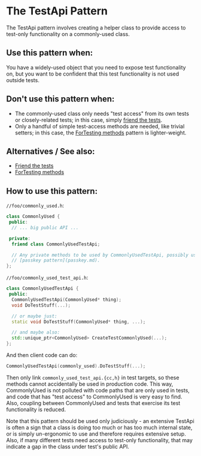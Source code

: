 # The TestApi Pattern

The TestApi pattern involves creating a helper class to provide access to
test-only functionality on a commonly-used class.

## Use this pattern when:

You have a widely-used object that you need to expose test functionality on, but
you want to be confident that this test functionality is not used outside tests.

## Don't use this pattern when:

* The commonly-used class only needs "test access" from its own tests or
  closely-related tests; in this case, simply [friend the tests].
* Only a handful of simple test-access methods are needed, like trivial setters;
  in this case, the [ForTesting methods] pattern is lighter-weight.

## Alternatives / See also:

* [Friend the tests]
* [ForTesting methods]

## How to use this pattern:

`//foo/commonly_used.h`:
```cpp
class CommonlyUsed {
 public:
  // ... big public API ...

 private:
  friend class CommonlyUsedTestApi;

  // Any private methods to be used by CommonlyUsedTestApi, possibly using the
  // [passkey pattern](passkey.md).
};
```

`//foo/commonly_used_test_api.h`:
```cpp
class CommonlyUsedTestApi {
 public:
  CommonlyUsedTestApi(CommonlyUsed* thing);
  void DoTestStuff(...);

  // or maybe just:
  static void DoTestStuff(CommonlyUsed* thing, ...);

  // and maybe also:
  std::unique_ptr<CommonlyUsed> CreateTestCommonlyUsed(...);
};
```

And then client code can do:
```cpp
CommonlyUsedTestApi(commonly_used).DoTestStuff(...);
```

Then only link `commonly_used_test_api.{cc,h}` in test targets, so these methods
cannot accidentally be used in production code. This way, CommonlyUsed is not
polluted with code paths that are only used in tests, and code that has "test
access" to CommonlyUsed is very easy to find. Also, coupling between
CommonlyUsed and tests that exercise its test functionality is reduced.

Note that this pattern should be used only judiciously - an extensive TestApi is
often a sign that a class is doing too much or has too much internal state, or
is simply un-ergonomic to use and therefore requires extensive setup. Also, if
many different tests need access to test-only functionality, that may indicate a
gap in the class under test's public API.

[friend the tests]: friend-the-tests.md
[fortesting methods]: fortesting-methods.md
